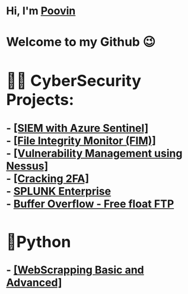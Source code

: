 <h1>Hi, I'm <a href="https://www.linkedin.com/in/poovin-prakash">Poovin<a> <br/>
  <h3>Welcome to my Github 😉<h3>

<h2>👨‍💻 CyberSecurity Projects:</h2>
  - <a href= "https://github.com/V4g4b0nd/Projects/blob/main/Azure_Sentinal/readme.md">[SIEM with Azure Sentinel]<a><br>
  - <a href = "https://github.com/V4g4b0nd/Projects/tree/main/FIM(File%20Integriy%20Manager)#readme">[File Integrity Monitor (FIM)]<a><br/>
  - <a href = "https://github.com/V4g4b0nd/Projects/tree/main/NESSUS%20Vulnerability%20Management">[Vulnerability Management using Nessus]<a></br>
  - <a href = "https://github.com/V4g4b0nd/Projects/blob/main/spam-mail/readme.md">[Cracking 2FA]<a></br>
  - <a href = "https://github.com/V4g4b0nd/Projects/blob/main/Blue-Team/Splunk-siem/splunk-windows/readme.md">SPLUNK Enterprise<a></br>
 - <a href = "https://github.com/V4g4b0nd/Projects/blob/main/Bufffer%20Overflow%20(Free%20Float%20FTP)/readme.md"> Buffer Overflow - Free float FTP <a>
    
<br/>
<h2>🐍Python</h2>
  - <a href= "https://github.com/V4g4b0nd/Python/blob/main/Webscrapping/README.md">[WebScrapping Basic and Advanced]<a>
<br> 

<!--
<h2>📃Certifications:</h2>
 - <a href = "https://www.credly.com/badges/512ea3d7-5058-4620-a96a-335482edce7b?source=linked_in_profile">[Google IT Support Professional Certificate]<a>
<br/>
<h2>💻Training</h2>
 - <a href = "https://www.udemy.com/certificate/UC-d4cb6fa1-41b2-4635-b9df-c70d384bccbc/">[Ethical Hacking | Bug Bounty by <a href ="https://www.youtube.com/@phdsecurity4081">PHD Security<a> <a>


**V4g4b0nd/V4g4b0nd** is a ✨ _special_ ✨ repository because its `README.md` (this file) appears on your GitHub profile.

Here are some ideas to get you started:

- 🔭 I’m currently working on ...
- 🌱 I’m currently learning ...
- 👯 I’m looking to collaborate on ...
- 🤔 I’m looking for help with ...
- 💬 Ask me about ...
- 📫 How to reach me: ...
- 😄 Pronouns: ...
- ⚡ Fun fact: ...
-->
